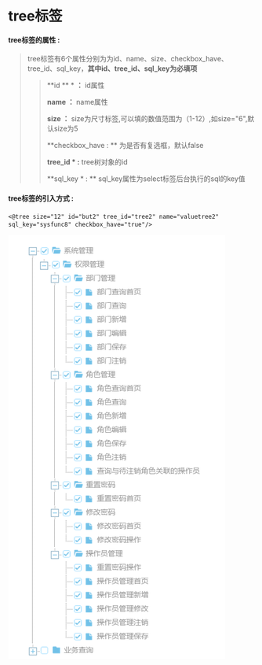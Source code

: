 # tree**标签**

#### tree**标签的属性 :**

> tree标签有6个属性分别为为id、name、size、checkbox\_have、tree\_id、sql\_key，**其中id、tree\_id、sql\_key为必填项**
>
> > **id ** \* **：** id属性
> >
> > **name ：** name属性
> >
> > **size ：** size为尺寸标签,可以填的数值范围为（1-12）,如size="6",默认size为5
> >
> > **checkbox\_have : ** 为是否有复选框，默认false
> >
> > **tree\_id \* :** tree树对象的id
> >
> > **sql\_key \* : ** sql\_key属性为select标签后台执行的sql的key值

#### tree标签的引入方式 :

```
<@tree size="12" id="but2" tree_id="tree2" name="valuetree2" sql_key="sysfunc8" checkbox_have="true"/>
```

![](/assets/tree.png)

